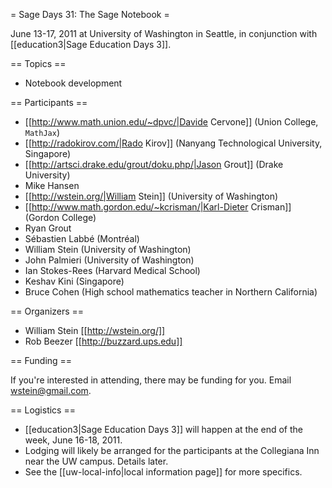= Sage Days 31: The Sage Notebook =

June 13-17, 2011 at University of Washington in Seattle, in conjunction with [[education3|Sage Education Days 3]].

== Topics ==

 * Notebook development

== Participants ==

 * [[http://www.math.union.edu/~dpvc/|Davide Cervone]] (Union College, `MathJax`)
 * [[http://radokirov.com/|Rado Kirov]] (Nanyang Technological University, Singapore)
 * [[http://artsci.drake.edu/grout/doku.php/|Jason Grout]] (Drake University)
 * Mike Hansen
 * [[http://wstein.org/|William Stein]] (University of Washington)
 * [[http://www.math.gordon.edu/~kcrisman/|Karl-Dieter Crisman]] (Gordon College)
 * Ryan Grout
 * Sébastien Labbé (Montréal)
 * William Stein (University of Washington)
 * John Palmieri (University of Washington)
 * Ian Stokes-Rees (Harvard Medical School)
 * Keshav Kini (Singapore)
 * Bruce Cohen (High school mathematics teacher in Northern California)

== Organizers ==

 * William Stein [[http://wstein.org/]]
 * Rob Beezer [[http://buzzard.ups.edu]]

== Funding ==

 If you're interested in attending, there may be funding for you.   Email wstein@gmail.com.

== Logistics ==

 * [[education3|Sage Education Days 3]] will happen at the end of the week, June 16-18, 2011.
 * Lodging will likely be arranged for the participants at the Collegiana Inn near the UW campus.  Details later.
 * See the [[uw-local-info|local information page]] for more specifics.

